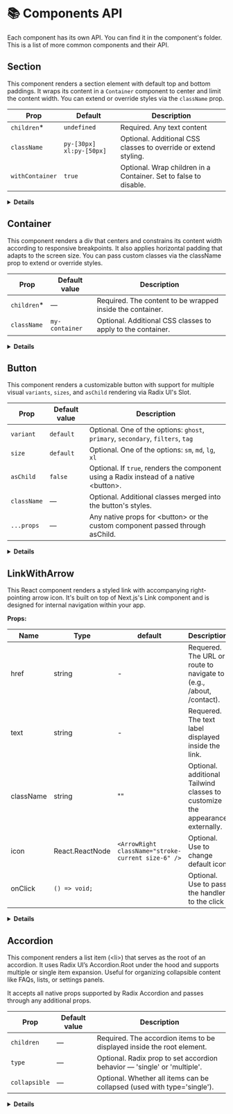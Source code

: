 # 📚 Components API

Each component has its own API. You can find it in the component's folder. This
is a list of more common components and their API.

## Section

This component renders a section element with default top and bottom paddings.
It wraps its content in a `Container` component to center and limit the content
width. You can extend or override styles via the `className` prop.

| Prop            | Default                  | Description                                                      |
| --------------- | ------------------------ | ---------------------------------------------------------------- |
| `children`\*    | `undefined`              | Required. Any text content                                       |
| `className`     | `py-[30px] xl:py-[50px]` | Optional. Additional CSS classes to override or extend styling.  |
| `withContainer` | `true`                   | Optional. Wrap children in a Container. Set to false to disable. |

  <details>
  <summary><b>Details</b></summary>

**Notes**

- The component adds vertical padding: 30px on smaller screens and 50px on xl
  screens and larger.

- You can pass any valid React nodes as children, not just text.

- The className you provide will be appended to the default padding classes. If
  you want to override the padding, specify your own padding utility classes in
  className.

**Example usage**

```tsx
// Default (with Container)
<Section className="bg-gray-100">
  <h2>Inside container</h2>
</Section>

// without Container
<Section withContainer="{false}" className="bg-gray-100">
  <h2>Without container</h2>
</Section>
```

  </details>

## Container

This component renders a div that centers and constrains its content width
according to responsive breakpoints. It also applies horizontal padding that
adapts to the screen size. You can pass custom classes via the className prop to
extend or override styles.

| Prop         | Default value  | Description                                                 |
| ------------ | -------------- | ----------------------------------------------------------- |
| `children`\* | —              | Required. The content to be wrapped inside the container.   |
| `className`  | `my-container` | Optional. Additional CSS classes to apply to the container. |

<details>
<summary><b>Details</b></summary>

Responsive breakpoints (CSS variables) The container width is limited based on
these breakpoints:

| Breakpoint | Variable name   | Width  | Horisontal paddings |
| ---------- | --------------- | ------ | ------------------- |
| sm         | --breakpoint-sm | 393px  | 20px                |
| md         | --breakpoint-md | 768px  | 60px                |
| lg         | --breakpoint-lg | 1440px | 80px                |
| xl         | --breakpoint-xl | 1920px | 80px                |

Applied styles The .my-container class uses Tailwind utilities and custom CSS
variables:

```css
.my-container {
  @apply w-full mx-auto px-5;
  @apply sm:px-5 sm:max-w-[var(--breakpoint-sm)];
  @apply md:px-15 md:max-w-[var(--breakpoint-md)];
  @apply lg:px-20 lg:max-w-[var(--breakpoint-lg)];
  @apply xl:px-20 xl:max-w-[var(--breakpoint-xl)];
}
```

✅ Explanation:

- `w-full`: The container takes the full width of the viewport.

- `mx-auto`: The container is horizontally centered.

- `px-\*`: Horizontal padding varies by breakpoint.

- `max-w-\*`: The maximum width is limited by the corresponding CSS variable at
  each breakpoint.

**Example usage**

```tsx
<Container className="bg-gray-100">
  <p>This content is centered and responsive.</p>
</Container>
```

**Notes**

- The container ensures that your content stays within reasonable widths on
  large screens while providing appropriate padding on smaller screens.

- If you want to override the padding or max-width, pass your own utility
  classes via className.

</details>

## Button

This component renders a customizable button with support for multiple visual
`variants`, `sizes`, and `asChild` rendering via Radix UI's Slot.

| Prop        | Default value | Description                                                                                       |
| ----------- | ------------- | ------------------------------------------------------------------------------------------------- |
| `variant`   | `default`     | Optional. One of the options: `ghost`, `primary`, `secondary`, `filters`, `tag`                   |
| `size`      | `default`     | Optional. One of the options: `sm`, `md`, `lg`, `xl`                                              |
| `asChild`   | `false`       | Optional. If `true`, renders the component using a Radix <Slot /> instead of a native \<button\>. |
| `className` | —             | Optional. Additional classes merged into the button's styles.                                     |
| `...props`  | —             | Any native props for \<button\> or the custom component passed through asChild.                   |

<details>
<summary><b>Details</b></summary>

This component renders a customizable button with support for multiple visual
`variants`, `sizes`, and `asChild` rendering via Radix UI's Slot.

| Prop        | Default value | Description                                                                                       |
| ----------- | ------------- | ------------------------------------------------------------------------------------------------- |
| `variant`   | `default`     | Optional. One of the options: `ghost`, `primary`, `secondary`, `filters`, `tag`                   |
| `size`      | `default`     | Optional. One of the options: `sm`, `md`, `lg`, `xl`                                              |
| `asChild`   | `false`       | Optional. If `true`, renders the component using a Radix <Slot /> instead of a native \<button\>. |
| `className` | —             | Optional. Additional classes merged into the button's styles.                                     |
| `...props`  | —             | Any native props for \<button\> or the custom component passed through asChild.                   |

**Variants**

| Variant   | Styles                                                                                                                                                | Description                                  |
| --------- | ----------------------------------------------------------------------------------------------------------------------------------------------------- | -------------------------------------------- |
| default   | `bg-btn hover:bg-btn-hover active:bg-btn-hover text-btn-primary rounded-sm px-3 text-base`                                                            |                                              |
| ghost     | `text-btn-text text-base active:border-btn-outline-hover`                                                                                             | buttons without bg and border, hover- border |
| primary   | `'relative px-8 py-3 text-btn-primary text-base bg-btn overflow-hidden hover:bg-btn-hover active:bg-btn-active group transition-colors duration-500'` | buttons with bg                              |
| secondary | `'text-btn-secondary border-1 border-btn-outline hover:border-btn-outline-hover'`                                                                     | buttons without bg, with border              |
| filters   | `'bg-card text-base'`                                                                                                                                 | buttons with bg-card                         |
| tag       | `'bg-tag text-base gap-2'`                                                                                                                            | buttons-tag (light-gray)                     |

**Sizes**

| Size    | Height | Horisontal paddings | Vertical paddings | Border-radius       | Usage                     |
| ------- | ------ | ------------------- | ----------------- | ------------------- | ------------------------- |
| default | 48px   | 24px                | 12px              | 4px                 |                           |
| sm      | 36px   | 16px                | 8px               | 4px                 | header-auth-buttons       |
| md      | 48px   | 12px                |                   | 12px                | menu-buttons              |
| lg      | 48px   | 48px                |                   | 4px                 | buttons with big paddings |
| xl      | 52px   | 16px                | 16px              | 10px                | filter-tags               |
| icon    | 36px   | —                   | —                 | square button shape | button-icon               |

**Usage with asChild**

Use asChild when you want the button styles applied to a different element such
as an anchor \<a\> or custom component. Internally, it uses Radix’s <Slot /> to
preserve semantic HTML.

```tsx
import { Button } from '@/components/ui/button';
import Link from 'next/link';

<Button asChild variant="primary">
  <Link href="/contact">Contact us</Link>
</Button>;
```

In the example above, the <Link> tag will inherit all button styles and
behaviors while preserving proper routing.

</details>

## LinkWithArrow

This React component renders a styled link with accompanying right-pointing
arrow icon. It's built on top of Next.js's Link component and is designed for
internal navigation within your app.

**Props:**

| Name      | Type            | default                                            | Description                                                                   |
| --------- | --------------- | -------------------------------------------------- | ----------------------------------------------------------------------------- |
| href      | string          | -                                                  | Requered. The URL or route to navigate to (e.g., /about, /contact).           |
| text      | string          | -                                                  | Requered. The text label displayed inside the link.                           |
| className | string          | ""                                                 | Optional. additional Tailwind classes to customize the appearance externally. |
| icon      | React.ReactNode | `<ArrowRight className="stroke-current size-6" />` | Optional. Use to change default icon                                          |
| onClick   | `() => void;`   |                                                    | Optional. Use to pass the handler to the click                                |

<details>
<summary><b>Details</b></summary>

**Styling:**

- `text-base`: Default text style.

- `hover:text-btn-hover, focus:text-btn-hover, active:text-btn-active`: Color
  changes on interaction.

- `flex items-center gap-2`: Aligns text and icon horizontally with spacing.

Arrow Icon:

- Uses the `ArrowRight` icon component (default). To change use `icon` props

- Inherits text color via stroke-current.

- Sized with size-6 for consistency.

**Class Merging:**

Uses a utility function cn to conditionally and safely combine base and custom
class names.

**Example Usage:**

```tsx
<LinkWithArrow
  href={`/${locale}/about`}
  text={t('aboutButton')}
  className="mt-auto"
/>

// with optional props

<LinkWithArrow
  text={name}
  href={`/${locale}${src}`}
  icon={iconComponents[icon]}
  onClick={onClose}
  className="flex items-center gap-3 w-full justify-between"
/>

```

</details>

## Accordion

This component renders a list item (\<li>) that serves as the root of an
accordion. It uses Radix UI’s Accordion.Root under the hood and supports
multiple or single item expansion. Useful for organizing collapsible content
like FAQs, lists, or settings panels.

It accepts all native props supported by Radix Accordion and passes through any
additional props.

| Prop          | Default value | Description                                                              |
| ------------- | ------------- | ------------------------------------------------------------------------ |
| `children`    | —             | Required. The accordion items to be displayed inside the root element.   |
| `type`        | —             | Optional. Radix prop to set accordion behavior — 'single' or 'multiple'. |
| `collapsible` | —             | Optional. Whether all items can be collapsed (used with type='single').  |

<details>
<summary><b>Details</b></summary>

**Notes**

- The component renders as \<li> with data-slot="accordion" for consistent
  theming or targeting.

- Supports accessibility out of the box via Radix primitives.

- You can wrap this in a \<ul> or \<div> depending on semantics of the parent
  layout.

**AccordionItem**

This component renders a single collapsible item in the accordion. It adds
spacing below each item (except the last one) to visually separate them.

| Prop        | Default value           | Description                                                      |
| ----------- | ----------------------- | ---------------------------------------------------------------- |
| `children`  | —                       | Required. Usually includes AccordionTrigger and ccordionContent. |
| `className` | mb-[30px] last:mb-[0px] | Optional. Additional classes to customize spacing or style.      |

**Notes**

- Adds data-slot="accordion-item" for easier styling or testing.

- Margin is automatically removed on the last item.

**AccordionTrigger**

This component renders the clickable header of the accordion item. It uses
AccordionPrimitive.Trigger inside a header element and includes accessibility
features and focus styles.

| Prop        | Default value | Description                                          |
| ----------- | ------------- | ---------------------------------------------------- |
| `children`  | —             | Required. The label for the accordion toggle.        |
| `className` | —             | Optional. Custom classes to override default styles. |

**Notes**

- Wrapped in a \<header> for semantic correctness.

- Adds data-slot="accordion-trigger" for styling hooks.

- Includes focus and hover styling via Tailwind utilities.

- Fully accessible via keyboard navigation.

**AccordionContent**

This component renders the collapsible panel of an item. It animates open/close
transitions and wraps children with inner padding.

| Prop        | Default value | Description                                               |
| ----------- | ------------- | --------------------------------------------------------- |
| `children`  | —             | Required. The content to show when item is expanded.      |
| `className` | pt-0 pb-4     | Optional. Additional classes to modify padding or layout. |

**Notes**

- Applies built-in Radix animation utilities via data-state.

- The content is wrapped in a \<div> to control vertical spacing.

- Adds data-slot="accordion-content" for advanced theming.

**Example usage**

```tsx
<ul>
  <Accordion type="single" collapsible>
    <AccordionItem value="faq-1">
      <AccordionTrigger>What is DoGood?</AccordionTrigger>
      <AccordionContent>
        DoGood is a kindness-powered platform connecting people through
        volunteerism.
      </AccordionContent>
    </AccordionItem>

    <AccordionItem value="faq-2">
      <AccordionTrigger>How can I contribute?</AccordionTrigger>
      <AccordionContent>
        You can join community efforts, donate, or volunteer for specific tasks
        listed on the site.
      </AccordionContent>
    </AccordionItem>
  </Accordion>
</ul>
```

</details>
